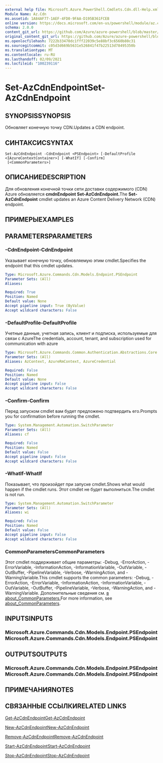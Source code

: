 ```yaml
---
external help file: Microsoft.Azure.PowerShell.Cmdlets.Cdn.dll-Help.xml
Module Name: Az.Cdn
ms.assetid: 1A84AF77-1AEF-4FD0-9FAA-D195B361FCEB
online version: https://docs.microsoft.com/en-us/powershell/module/az.cdn/set-azcdnendpoint
schema: 2.0.0
content_git_url: https://github.com/Azure/azure-powershell/blob/master/src/Cdn/Cdn/help/Set-AzCdnEndpoint.md
original_content_git_url: https://github.com/Azure/azure-powershell/blob/master/src/Cdn/Cdn/help/Set-AzCdnEndpoint.md
ms.openlocfilehash: 7222b33470dc1fff22039c5e88bf3c6560b80c31
ms.sourcegitcommit: c05d3d669b5631e526841f47b22513d78495350b
ms.translationtype: MT
ms.contentlocale: ru-RU
ms.lasthandoff: 02/09/2021
ms.locfileid: "100239116"
---
```

# <span data-ttu-id="e4f29-101">Set-AzCdnEndpoint</span><span class="sxs-lookup"><span data-stu-id="e4f29-101">Set-AzCdnEndpoint</span></span>

## <span data-ttu-id="e4f29-102">SYNOPSIS</span><span class="sxs-lookup"><span data-stu-id="e4f29-102">SYNOPSIS</span></span>
<span data-ttu-id="e4f29-103">Обновляет конечную точку CDN.</span><span class="sxs-lookup"><span data-stu-id="e4f29-103">Updates a CDN endpoint.</span></span>

## <span data-ttu-id="e4f29-104">СИНТАКСИС</span><span class="sxs-lookup"><span data-stu-id="e4f29-104">SYNTAX</span></span>

```
Set-AzCdnEndpoint -CdnEndpoint <PSEndpoint> [-DefaultProfile <IAzureContextContainer>] [-WhatIf] [-Confirm]
 [<CommonParameters>]
```

## <span data-ttu-id="e4f29-105">ОПИСАНИЕ</span><span class="sxs-lookup"><span data-stu-id="e4f29-105">DESCRIPTION</span></span>
<span data-ttu-id="e4f29-106">Для обновления конечной точки сети доставки содержимого (CDN) Azure обновляется **cmdnEndpoint Set-AzCdnEndpoint.**</span><span class="sxs-lookup"><span data-stu-id="e4f29-106">The **Set-AzCdnEndpoint** cmdlet updates an Azure Content Delivery Network (CDN) endpoint.</span></span>

## <span data-ttu-id="e4f29-107">ПРИМЕРЫ</span><span class="sxs-lookup"><span data-stu-id="e4f29-107">EXAMPLES</span></span>

## <span data-ttu-id="e4f29-108">PARAMETERS</span><span class="sxs-lookup"><span data-stu-id="e4f29-108">PARAMETERS</span></span>

### <span data-ttu-id="e4f29-109">-CdnEndpoint</span><span class="sxs-lookup"><span data-stu-id="e4f29-109">-CdnEndpoint</span></span>
<span data-ttu-id="e4f29-110">Указывает конечную точку, обновляемую этим cmdlet.</span><span class="sxs-lookup"><span data-stu-id="e4f29-110">Specifies the endpoint that this cmdlet updates.</span></span>

```yaml
Type: Microsoft.Azure.Commands.Cdn.Models.Endpoint.PSEndpoint
Parameter Sets: (All)
Aliases:

Required: True
Position: Named
Default value: None
Accept pipeline input: True (ByValue)
Accept wildcard characters: False
```

### <span data-ttu-id="e4f29-111">-DefaultProfile</span><span class="sxs-lookup"><span data-stu-id="e4f29-111">-DefaultProfile</span></span>
<span data-ttu-id="e4f29-112">Учетные данные, учетная запись, клиент и подписка, используемые для связи с Azure</span><span class="sxs-lookup"><span data-stu-id="e4f29-112">The credentials, account, tenant, and subscription used for communication with azure</span></span>

```yaml
Type: Microsoft.Azure.Commands.Common.Authentication.Abstractions.Core.IAzureContextContainer
Parameter Sets: (All)
Aliases: AzContext, AzureRmContext, AzureCredential

Required: False
Position: Named
Default value: None
Accept pipeline input: False
Accept wildcard characters: False
```

### <span data-ttu-id="e4f29-113">-Confirm</span><span class="sxs-lookup"><span data-stu-id="e4f29-113">-Confirm</span></span>
<span data-ttu-id="e4f29-114">Перед запуском cmdlet вам будет предложено подтвердить его.</span><span class="sxs-lookup"><span data-stu-id="e4f29-114">Prompts you for confirmation before running the cmdlet.</span></span>

```yaml
Type: System.Management.Automation.SwitchParameter
Parameter Sets: (All)
Aliases: cf

Required: False
Position: Named
Default value: False
Accept pipeline input: False
Accept wildcard characters: False
```

### <span data-ttu-id="e4f29-115">-WhatIf</span><span class="sxs-lookup"><span data-stu-id="e4f29-115">-WhatIf</span></span>
<span data-ttu-id="e4f29-116">Показывает, что произойдет при запуске cmdlet.</span><span class="sxs-lookup"><span data-stu-id="e4f29-116">Shows what would happen if the cmdlet runs.</span></span>
<span data-ttu-id="e4f29-117">Этот cmdlet не будет выполниться.</span><span class="sxs-lookup"><span data-stu-id="e4f29-117">The cmdlet is not run.</span></span>

```yaml
Type: System.Management.Automation.SwitchParameter
Parameter Sets: (All)
Aliases: wi

Required: False
Position: Named
Default value: False
Accept pipeline input: False
Accept wildcard characters: False
```

### <span data-ttu-id="e4f29-118">CommonParameters</span><span class="sxs-lookup"><span data-stu-id="e4f29-118">CommonParameters</span></span>
<span data-ttu-id="e4f29-119">Этот cmdlet поддерживает общие параметры: -Debug, -ErrorAction, -ErrorVariable, -InformationAction, -InformationVariable, -OutVariable, -OutBuffer, -PipelineVariable, -Verbose, -WarningAction, and -WarningVariable.</span><span class="sxs-lookup"><span data-stu-id="e4f29-119">This cmdlet supports the common parameters: -Debug, -ErrorAction, -ErrorVariable, -InformationAction, -InformationVariable, -OutVariable, -OutBuffer, -PipelineVariable, -Verbose, -WarningAction, and -WarningVariable.</span></span> <span data-ttu-id="e4f29-120">Дополнительные сведения см. [в about_CommonParameters.](http://go.microsoft.com/fwlink/?LinkID=113216)</span><span class="sxs-lookup"><span data-stu-id="e4f29-120">For more information, see [about_CommonParameters](http://go.microsoft.com/fwlink/?LinkID=113216).</span></span>

## <span data-ttu-id="e4f29-121">INPUTS</span><span class="sxs-lookup"><span data-stu-id="e4f29-121">INPUTS</span></span>

### <span data-ttu-id="e4f29-122">Microsoft.Azure.Commands.Cdn.Models.Endpoint.PSEndpoint</span><span class="sxs-lookup"><span data-stu-id="e4f29-122">Microsoft.Azure.Commands.Cdn.Models.Endpoint.PSEndpoint</span></span>

## <span data-ttu-id="e4f29-123">OUTPUTS</span><span class="sxs-lookup"><span data-stu-id="e4f29-123">OUTPUTS</span></span>

### <span data-ttu-id="e4f29-124">Microsoft.Azure.Commands.Cdn.Models.Endpoint.PSEndpoint</span><span class="sxs-lookup"><span data-stu-id="e4f29-124">Microsoft.Azure.Commands.Cdn.Models.Endpoint.PSEndpoint</span></span>

## <span data-ttu-id="e4f29-125">ПРИМЕЧАНИЯ</span><span class="sxs-lookup"><span data-stu-id="e4f29-125">NOTES</span></span>

## <span data-ttu-id="e4f29-126">СВЯЗАННЫЕ ССЫЛКИ</span><span class="sxs-lookup"><span data-stu-id="e4f29-126">RELATED LINKS</span></span>

[<span data-ttu-id="e4f29-127">Get-AzCdnEndpoint</span><span class="sxs-lookup"><span data-stu-id="e4f29-127">Get-AzCdnEndpoint</span></span>](./Get-AzCdnEndpoint.md)

[<span data-ttu-id="e4f29-128">New-AzCdnEndpoint</span><span class="sxs-lookup"><span data-stu-id="e4f29-128">New-AzCdnEndpoint</span></span>](./New-AzCdnEndpoint.md)

[<span data-ttu-id="e4f29-129">Remove-AzCdnEndpoint</span><span class="sxs-lookup"><span data-stu-id="e4f29-129">Remove-AzCdnEndpoint</span></span>](./Remove-AzCdnEndpoint.md)

[<span data-ttu-id="e4f29-130">Start-AzCdnEndpoint</span><span class="sxs-lookup"><span data-stu-id="e4f29-130">Start-AzCdnEndpoint</span></span>](./Start-AzCdnEndpoint.md)

[<span data-ttu-id="e4f29-131">Stop-AzCdnEndpoint</span><span class="sxs-lookup"><span data-stu-id="e4f29-131">Stop-AzCdnEndpoint</span></span>](./Stop-AzCdnEndpoint.md)


